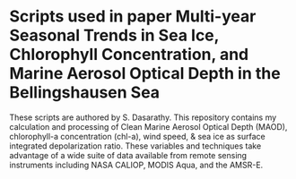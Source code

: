 # Scripts used in paper Multi-year Seasonal Trends in Sea Ice, Chlorophyll Concentration, and Marine Aerosol Optical Depth in the Bellingshausen Sea
These scripts are authored by S. Dasarathy. 
This repository contains my calculation and processing of Clean Marine Aerosol Optical Depth (MAOD), chlorophyll-a concentration (chl-a), wind speed, & sea ice as surface integrated depolarization ratio. 
These variables and techniques take advantage of a wide suite of data available from remote sensing instruments including NASA CALIOP, MODIS Aqua, and the AMSR-E. 

